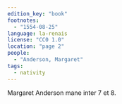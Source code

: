 ```yaml
---
edition_key: "book"
footnotes:
  - "1554-08-25"
language: la-renais
license: "CC0 1.0"
location: "page 2"
people:
  - "Anderson, Margaret"
tags:
  - nativity
---
```

Margaret
Anderson mane inter 7 et 8.
